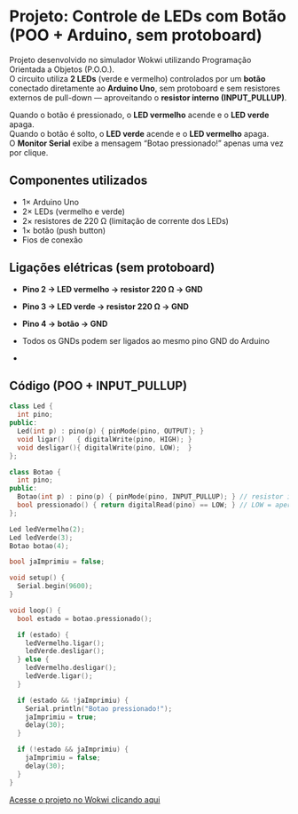 # Projeto: Controle de LEDs com Botão (POO + Arduino, sem protoboard)

Projeto desenvolvido no simulador Wokwi utilizando Programação Orientada a Objetos (P.O.O.).  
O circuito utiliza **2 LEDs** (verde e vermelho) controlados por um **botão** conectado diretamente ao **Arduino Uno**, sem protoboard e sem resistores externos de pull-down — aproveitando o **resistor interno (INPUT_PULLUP)**.  

Quando o botão é pressionado, o **LED vermelho** acende e o **LED verde** apaga.  
Quando o botão é solto, o **LED verde** acende e o **LED vermelho** apaga.  
O **Monitor Serial** exibe a mensagem “Botao pressionado!” apenas uma vez por clique.


##  Componentes utilizados
- 1× Arduino Uno  
- 2× LEDs (vermelho e verde)  
- 2× resistores de 220 Ω (limitação de corrente dos LEDs)  
- 1× botão (push button)  
- Fios de conexão  



##  Ligações elétricas (sem protoboard)
- **Pino 2 → LED vermelho → resistor 220 Ω → GND**  
- **Pino 3 → LED verde → resistor 220 Ω → GND**  
- **Pino 4 → botão → GND**  
- Todos os GNDs podem ser ligados ao mesmo pino GND do Arduino  

-

##  Código (POO + INPUT_PULLUP)

```cpp
class Led {
  int pino;
public:
  Led(int p) : pino(p) { pinMode(pino, OUTPUT); }
  void ligar()   { digitalWrite(pino, HIGH); }
  void desligar(){ digitalWrite(pino, LOW);  }
};

class Botao {
  int pino;
public:
  Botao(int p) : pino(p) { pinMode(pino, INPUT_PULLUP); } // resistor interno
  bool pressionado() { return digitalRead(pino) == LOW; } // LOW = apertado
};

Led ledVermelho(2);
Led ledVerde(3);
Botao botao(4);

bool jaImprimiu = false;

void setup() {
  Serial.begin(9600);
}

void loop() {
  bool estado = botao.pressionado();

  if (estado) {
    ledVermelho.ligar();
    ledVerde.desligar();
  } else {
    ledVermelho.desligar();
    ledVerde.ligar();
  }

  if (estado && !jaImprimiu) {
    Serial.println("Botao pressionado!");
    jaImprimiu = true;
    delay(30);
  }

  if (!estado && jaImprimiu) {
    jaImprimiu = false;
    delay(30);
  }
}
```
[Acesse o projeto no Wokwi clicando aqui](https://wokwi.com/projects/445540139118737409)

